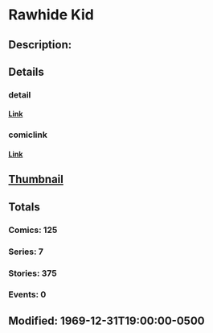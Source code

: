 # Rawhide Kid
## Description: 
## Details
### detail
#### [Link](http://marvel.com/characters/1881/rawhide_kid?utm_campaign=apiRef&utm_source=225578a89fc76f3d20fbffda5d17a88d)
### comiclink
#### [Link](http://marvel.com/comics/characters/1010892/rawhide_kid?utm_campaign=apiRef&utm_source=225578a89fc76f3d20fbffda5d17a88d)
## [Thumbnail](http://i.annihil.us/u/prod/marvel/i/mg/1/90/4ce5a3e0dbd3a.jpg)
## Totals
### Comics: 125
### Series: 7
### Stories: 375
### Events: 0
## Modified: 1969-12-31T19:00:00-0500